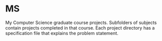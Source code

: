 MS
==

My Computer Science graduate course projects.
Subfolders of subjects contain projects completed in that course.
Each project directory has a specification file that explains the problem statement.
